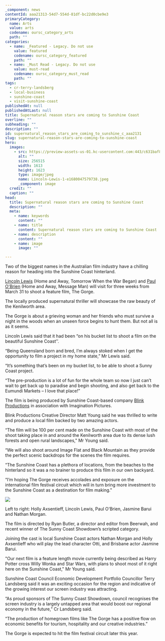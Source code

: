 ```yaml
---
_component: news
contentId: aaa21313-54d7-554d-81df-bc22d0cbe9e3
primaryCategory:
  name: Arts
  value: arts
  codename: oursc_category_arts
  path: ""
categories:
  - name: _Featured - Legacy. Do not use
    value: featured
    codename: oursc_category_featured
    path: ""
  - name: _Must Read - Legacy. Do not use
    value: must-read
    codename: oursc_category_must_read
    path: ""
tags:
  - cr-terry-landsberg
  - local-business
  - sunshine-coast
  - visit-sunshine-coast
publishedAt: null
publishedAtLast: null
title: Supernatural reason stars are coming to Sunshine Coast
overline: ""
subheading: ""
description: ""
id: supernatural_reason_stars_are_coming_to_sunshine_c_aaa2131
slug: supernatural-reason-stars-are-coming-to-sunshine-coast
hero:
  images:
    - src: https://preview-assets-us-01.kc-usercontent.com:443/c631baf8-1b46-001f-580c-d0001b68b4a8/66b4a664-43b2-41a6-8f01-c7e98ee69e87/Lincoln-Lewis-1-e1680047579738.jpeg
      alt: ""
      size: 256515
      width: 1613
      height: 1623
      type: image/jpeg
      name: Lincoln-Lewis-1-e1680047579738.jpeg
      _component: image
  credit: ""
  caption: ""
head:
  title: Supernatural reason stars are coming to Sunshine Coast
  description: ""
  meta:
    - name: keywords
      content: ""
    - name: title
      content: Supernatural reason stars are coming to Sunshine Coast
    - name: description
      content: ""
    - name: image
      image: ""

---
```

Two of the biggest names in the Australian film industry have a chilling reason for heading into the Sunshine Coast hinterland.

[Lincoln Lewis](https://protect-au.mimecast.com/s/er4gCzvkA0CG2Z3NI4bTz7?domain=imdb.com/)
&#x20;(Home and Away, Tomorrow When the War Began) and [Paul O'Brien](https://protect-au.mimecast.com/s/ejTkCANprytZWXgJf8Cpdr?domain=imdb.com)
&#x20;(Home and Away, Message Man) will visit for three weeks from March 31 to shoot a feature film, The Gorge.

The locally produced supernatural thriller will showcase the raw beauty of the Kenilworth area.

The Gorge is about a grieving woman and her friends who must survive a night in the woods when an unseen force begins to hunt them. But not all is as it seems.

Lincoln Lewis said that it had been “on his bucket list to shoot a film on the beautiful Sunshine Coast’’.

“Being Queensland born and bred, I’m always stoked when I get the opportunity to film a project in my home state,” Mr Lewis said.

“It’s something that’s been on my bucket list, to be able to shoot a Sunny Coast project.

“The pre-production is a lot of fun for the whole team so now I just can’t wait to get back up to paradise and begin shooting, and also get back to the Eumundi Markets – I love that place!”

The film is being produced by Sunshine Coast-based company [Blink Productions](https://blinkproductions.com.au/)
&#x20;in association with Imagination Pictures.

Blink Productions Creative Director Matt Young said he was thrilled to write and produce a local film backed by two amazing actors.

“The film will be 100 per cent made on the Sunshine Coast with most of the shoot taking place in and around the Kenilworth area due to its dense lush forests and open rural landscapes," Mr Young said.

“We will also shoot around Image Flat and Black Mountain as they provide the perfect scenic backdrops for the scenes the film requires.

“The Sunshine Coast has a plethora of locations, from the beaches to the hinterland so it was a no brainer to produce this film in our own backyard.

“I’m hoping The Gorge receives accolades and exposure on the international film festival circuit which will in turn bring more investment to the Sunshine Coast as a destination for film making."

![](https://preview-assets-us-01.kc-usercontent.com:443/c631baf8-1b46-001f-580c-d0001b68b4a8/96983000-78ae-4a51-8eb8-a9b85cf6d163/Image-1-4-1024x271.jpg)

Left to right: Holly Axsentieff, Lincoln Lewis, Paul O'Brien, Jasmine Barui and Nathan Morgan.

The film is directed by Ryan Butler, a director and editor from Beerwah, and recent winner of The Sunny Coast Showdown’s scripted category.

Joining the cast is local Sunshine Coast actors Nathan Morgan and Holly Axsentieff who will play the lead character Otti, and Brisbane actor Jasmine Barui.

"Our next film is a feature length movie currently being described as Harry Potter cross Willy Wonka and Star Wars, with plans to shoot most of it right here on the Sunshine Coast," Mr Young said.

Sunshine Coast Council Economic Development Portfolio Councillor Terry Landsberg said it was an exciting occasion for the region and indicative of the growing interest our screen industry was attracting.

“As proud sponsors of The Sunny Coast Showdown, council recognises the screen industry is a largely untapped area that would boost our regional economy in the future,” Cr Landsberg said.

“The production of homegrown films like The Gorge has a positive flow on economic benefits for tourism, hospitality and our creative industries.”

The Gorge is expected to hit the film festival circuit later this year.
